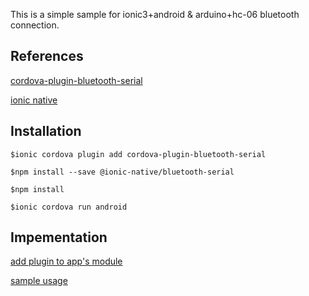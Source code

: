 This is a simple sample for ionic3+android & arduino+hc-06 bluetooth connection.

## References

[cordova-plugin-bluetooth-serial](https://github.com/don/BluetoothSerial)

[ionic native](https://ionicframework.com/docs/native/bluetooth-serial/)


## Installation

    $ionic cordova plugin add cordova-plugin-bluetooth-serial

    $npm install --save @ionic-native/bluetooth-serial

    $npm install

    $ionic cordova run android

## Impementation 

[add plugin to app's module](src/app/app.module.ts)

[sample usage](src/pages/home/home.ts)

